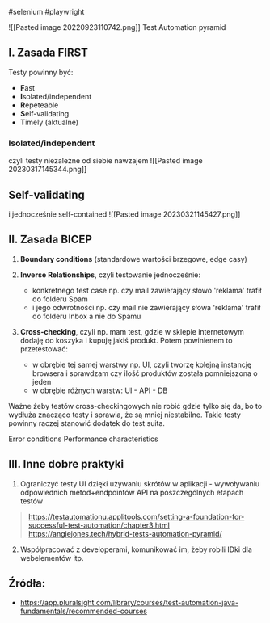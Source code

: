 #selenium #playwright 

![[Pasted image 20220923110742.png]]
Test Automation pyramid

## I. Zasada FIRST

Testy powinny być:
- **F**ast
- **I**solated/independent
- **R**epeteable
- **S**elf-validating
- **T**imely (aktualne)

### Isolated/independent 
czyli testy niezależne od siebie nawzajem
![[Pasted image 20230317145344.png]]

## Self-validating
i jednocześnie self-contained
![[Pasted image 20230321145427.png]]

## II. Zasada BICEP

1. **Boundary conditions** (standardowe wartości brzegowe, edge casy)

2. **Inverse Relationships**, czyli testowanie jednocześnie:
	- konkretnego test case np. czy mail zawierający słowo 'reklama' trafił do folderu Spam
	- i jego odwrotności np. czy mail nie zawierający słowa 'reklama' trafił do folderu Inbox a nie do Spamu

3. **Cross-checking**, czyli np. mam test, gdzie w sklepie internetowym dodaję do koszyka i kupuję jakiś produkt. Potem powinienem to przetestować:
	- w obrębie tej samej warstwy np. UI, czyli tworzę kolejną instancję browsera i sprawdzam czy ilość produktów została pomniejszona o jeden
	- w obrębie różnych warstw: UI - API - DB

Ważne żeby testów cross-checkingowych nie robić gdzie tylko się da, bo to wydłuża znacząco testy i sprawia, że są mniej niestabilne. Takie testy powinny raczej stanowić dodatek do test suita.

Error conditions
Performance characteristics

## III. Inne dobre praktyki
1. Ograniczyć testy UI dzięki używaniu skrótów w aplikacji - wywoływaniu odpowiednich metod+endpointów API na poszczególnych etapach testów
>https://testautomationu.applitools.com/setting-a-foundation-for-successful-test-automation/chapter3.html
>https://angiejones.tech/hybrid-tests-automation-pyramid/
2. Współpracować z developerami, komunikować im, żeby robili IDki dla webelementów itp.

## Źródła:
- https://app.pluralsight.com/library/courses/test-automation-java-fundamentals/recommended-courses